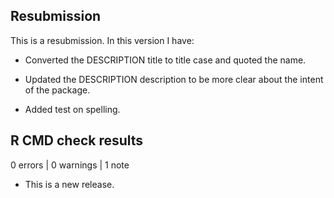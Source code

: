 ## Resubmission

This is a resubmission. In this version I have:

* Converted the DESCRIPTION title to title case and quoted the name.

* Updated the DESCRIPTION description to be more clear about the intent of the package.

* Added test on spelling.


## R CMD check results

0 errors | 0 warnings | 1 note

* This is a new release.
